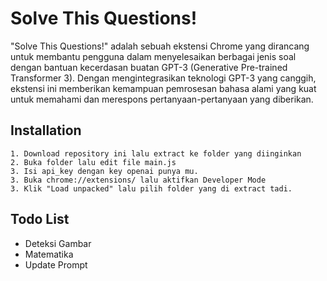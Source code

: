 
# Solve This Questions!

"Solve This Questions!" adalah sebuah ekstensi Chrome yang dirancang untuk membantu pengguna dalam menyelesaikan berbagai jenis soal dengan bantuan kecerdasan buatan GPT-3 (Generative Pre-trained Transformer 3). Dengan mengintegrasikan teknologi GPT-3 yang canggih, ekstensi ini memberikan kemampuan pemrosesan bahasa alami yang kuat untuk memahami dan merespons pertanyaan-pertanyaan yang diberikan.

## Installation

```
1. Download repository ini lalu extract ke folder yang diinginkan
2. Buka folder lalu edit file main.js
3. Isi api_key dengan key openai punya mu.
3. Buka chrome://extensions/ lalu aktifkan Developer Mode
3. Klik "Load unpacked" lalu pilih folder yang di extract tadi.
``` 

## Todo List
- Deteksi Gambar
- Matematika
- Update Prompt

